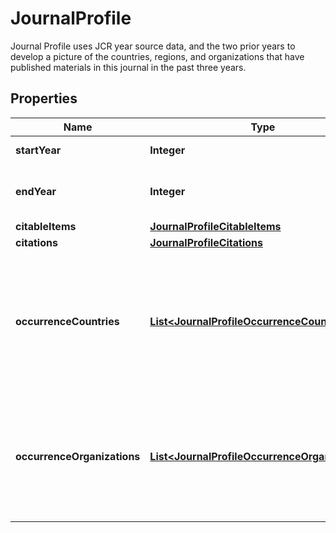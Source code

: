 

# JournalProfile

Journal Profile uses JCR year source data, and the two prior years to develop a picture of the countries, regions, and organizations that have published materials in this journal in the past three years.

## Properties

Name | Type | Description | Notes
------------ | ------------- | ------------- | -------------
**startYear** | **Integer** | First year of the profile |  [optional]
**endYear** | **Integer** | Last year of the profile (equal to the Report year) |  [optional]
**citableItems** | [**JournalProfileCitableItems**](JournalProfileCitableItems.md) |  |  [optional]
**citations** | [**JournalProfileCitations**](JournalProfileCitations.md) |  |  [optional]
**occurrenceCountries** | [**List&lt;JournalProfileOccurrenceCountries&gt;**](JournalProfileOccurrenceCountries.md) | Information about of the top 10 countries and regions that have published materials in this journal in the past three years. |  [optional]
**occurrenceOrganizations** | [**List&lt;JournalProfileOccurrenceOrganizations&gt;**](JournalProfileOccurrenceOrganizations.md) | Information about of the top 10 organizations that have published materials in this journal in the past three years. |  [optional]



